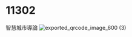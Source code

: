 # 11302
智慧城市導論
![exported_qrcode_image_600 (3)](https://github.com/user-attachments/assets/b3dc3c6f-0e79-4e59-a2d1-d095416bbaeb)

